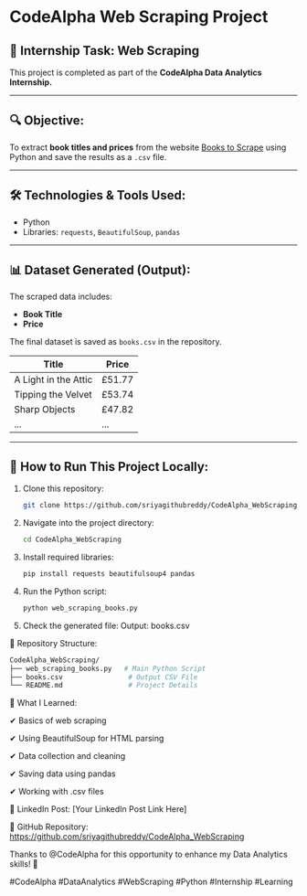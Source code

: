# CodeAlpha Web Scraping Project

## 📌 Internship Task: Web Scraping  
This project is completed as part of the **CodeAlpha Data Analytics Internship.**

---

## 🔍 Objective:
To extract **book titles and prices** from the website [Books to Scrape](http://books.toscrape.com/) using Python and save the results as a `.csv` file.

---

## 🛠️ Technologies & Tools Used:
- Python
- Libraries: `requests`, `BeautifulSoup`, `pandas`

---

## 📊 Dataset Generated (Output):
The scraped data includes:
- **Book Title**
- **Price**

The final dataset is saved as `books.csv` in the repository.

| Title              | Price  |
|--------------------|--------|
| A Light in the Attic | £51.77 |
| Tipping the Velvet | £53.74 |
| Sharp Objects      | £47.82 |
| ...                | ...    |

---

## 🚀 How to Run This Project Locally:
1. Clone this repository:
   ```bash
   git clone https://github.com/sriyagithubreddy/CodeAlpha_WebScraping.git
2. Navigate into the project directory:
   ```bash
   cd CodeAlpha_WebScraping
3. Install required libraries:
   ```bash
   pip install requests beautifulsoup4 pandas
4. Run the Python script:
   ```bash
   python web_scraping_books.py
5. Check the generated file:
   Output: books.csv

📂 Repository Structure:
```bash
CodeAlpha_WebScraping/
├── web_scraping_books.py   # Main Python Script
├── books.csv                # Output CSV File
└── README.md                # Project Details
```

📝 What I Learned:

✔ Basics of web scraping

✔ Using BeautifulSoup for HTML parsing

✔ Data collection and cleaning

✔ Saving data using pandas

✔ Working with .csv files

🔗 LinkedIn Post:
[Your LinkedIn Post Link Here]

🔗 GitHub Repository:
https://github.com/sriyagithubreddy/CodeAlpha_WebScraping

Thanks to @CodeAlpha for this opportunity to enhance my Data Analytics skills! 🚀

#CodeAlpha #DataAnalytics #WebScraping #Python #Internship #Learning
